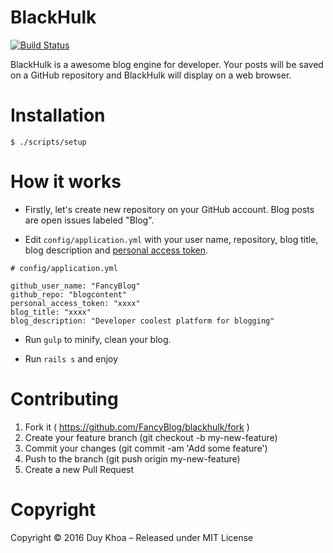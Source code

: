 # BlackHulk

[![Build Status](https://travis-ci.org/FancyBlog/blackhulk.svg?branch=develop)](https://travis-ci.org/FancyBlog/blackhulk)

BlackHulk is a awesome blog engine for developer. Your posts will be saved on a GitHub repository and BlackHulk will display on a web browser.

# Installation

```
$ ./scripts/setup
```

# How it works

- Firstly, let's create new repository on your GitHub account. Blog posts are open issues labeled "Blog".

- Edit `config/application.yml` with your user name, repository, blog title, blog description and [personal access token](https://help.github.com/articles/creating-an-access-token-for-command-line-use/#creating-a-token).

```
# config/application.yml

github_user_name: "FancyBlog"
github_repo: "blogcontent"
personal_access_token: "xxxx"
blog_title: "xxxx"
blog_description: "Developer coolest platform for blogging"
```

- Run `gulp` to minify, clean your blog.

- Run `rails s` and enjoy

# Contributing

1. Fork it ( https://github.com/FancyBlog/blackhulk/fork )
2. Create your feature branch (git checkout -b my-new-feature)
3. Commit your changes (git commit -am 'Add some feature')
4. Push to the branch (git push origin my-new-feature)
5. Create a new Pull Request

# Copyright

Copyright © 2016 Duy Khoa – Released under MIT License
